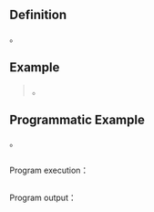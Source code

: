 ## Definition

。

## Example

> 。

## Programmatic Example

。

```java

```

Program execution：

```java

```

Program output：

```java

```
